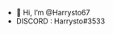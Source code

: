 - 👋 Hi, I’m @Harrysto67
- DISCORD : Harrysto#3533


<!---
Harrysto67/Harrysto67 is a ✨ special ✨ repository because its `README.md` (this file) appears on your GitHub profile.
You can click the Preview link to take a look at your changes.
--->
